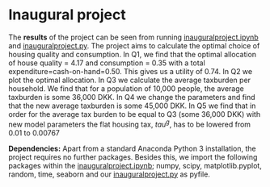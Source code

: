 # Inaugural project

The **results** of the project can be seen from running [inauguralproject.ipynb](inauguralproject.ipynb) and [inauguralproject.py](inauguralproject.py). The project aims to calculate the optimal choice of housing quality and consumption. In Q1, we find that the optimal allocation of house quality = 4.17 and consumption = 0.35 with a total expenditure=cash-on-hand=0.50. This gives us a utility of 0.74. In Q2 we plot the optimal allocation. In Q3 we calculate the average taxburden per household. We find that for a population of 10,000 people, the average taxburden is some 36,000 DKK. In Q4 we change the parameters and find that the new average taxburden is some 45,000 DKK. In Q5 we find that in order for the average tax burden to be equal to Q3 (some 36,000 DKK) with new model parameters the flat housing tax, $tau^g$, has to be lowered from 0.01 to 0.00767

**Dependencies:** Apart from a standard Anaconda Python 3 installation, the project requires no further packages. Besides this, we import the following packages within the [inauguralproject.ipynb](inauguralproject.ipynb); numpy, scipy, matplotlib.pyplot, random, time, seaborn and our [inauguralproject.py](inauguralproject.py) as pyfile.
